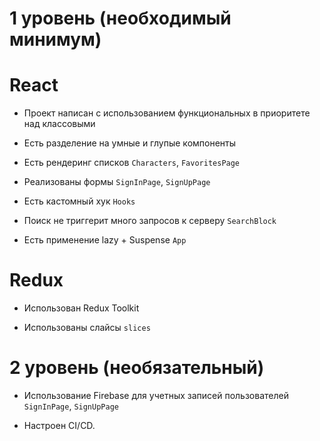 # 1 уровень (необходимый минимум)

# React

- Проект написан с использованием функциональных в приоритете над классовыми

- Есть разделение на умные и глупые компоненты

- Есть рендеринг списков `Characters`, `FavoritesPage`

- Реализованы формы `SignInPage`, `SignUpPage`

- Есть кастомный хук `Hooks`

- Поиск не триггерит много запросов к серверу `SearchBlock`

- Есть применение lazy + Suspense `App`

# Redux

- Использован Redux Toolkit

- Использованы слайсы `slices`

# 2 уровень (необязательный)

- Использование Firebase для учетных записей пользователей `SignInPage`, `SignUpPage`

- Настроен CI/CD.

